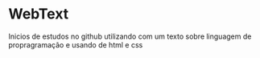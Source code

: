 # WebText
Inicios de estudos no github utilizando com um texto sobre linguagem de propragramação e usando de html e css
